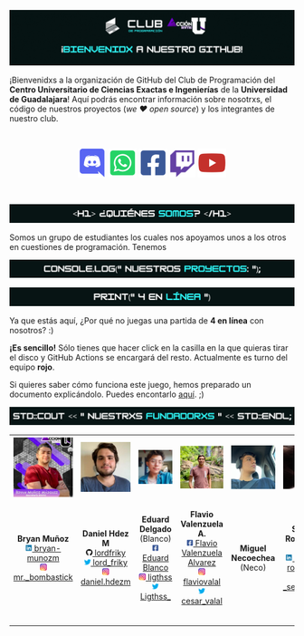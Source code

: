 ![Letrero de "¡Bienvenidx a nuestro GitHub!" con los logos del club de programación CUCEI y el de Acción U](https://github.com/prueba-progra-cucei/.github/raw/main/res/header2.gif)

¡Bienvenidxs a la organización de GitHub del Club de Programación del **Centro Universitario de Ciencias Exactas e Ingenierías** de la **Universidad de Guadalajara**! Aquí podrás encontrar información sobre nosotrxs, el código de nuestros proyectos (*we ❤️ open source*) y los integrantes de nuestro club.

<br><p align="center">
<a href="http://discord.programacion-cucei.club"><img src="https://github.com/prueba-progra-cucei/.github/raw/main/res/icons/discord.png" alt="Enlace al serividor de Discord" width="50"></a>
<a href="http://whatsapp.programacion-cucei.club"><img src="https://github.com/prueba-progra-cucei/.github/raw/main/res/icons/whatsapp.png" alt="Enlace al grupo de WhatsApp" width="50"></a>
<a href="http://facebook.programacion-cucei.club"><img src="https://github.com/prueba-progra-cucei/.github/raw/main/res/icons/facebook.png" alt="Enlace a la página de Facebook" width="50"></a>
<a href="http://twitch.programacion-cucei.club"><img src="https://github.com/prueba-progra-cucei/.github/raw/main/res/icons/twitch.png" alt="Enlace al canal de Twitch" width="47"></a>
<a href="http://youtube.programacion-cucei.club"><img src="https://github.com/prueba-progra-cucei/.github/raw/main/res/icons/youtube.png" alt="Enlace al canal de YouTube" width="50"></a>
</p><br>

![<h1>¿Quiénes somos?</h1>](https://github.com/prueba-progra-cucei/.github/raw/main/res/quienes_somos.png)

Somos un grupo de estudiantes los cuales nos apoyamos unos a los otros en cuestiones de programación. Tenemos

![console.log("Nuestros proyectos:");](https://github.com/prueba-progra-cucei/.github/raw/main/res/nuestros_proyectos.png)

![print("4 en línea")](https://github.com/prueba-progra-cucei/.github/raw/main/res/4_en_linea.png)

Ya que estás aquí, ¿Por qué no juegas una partida de **4 en línea** con nosotros? :)

**¡Es sencillo!** Sólo tienes que hacer click en la casilla en la que quieras tirar el disco y GitHub Actions se encargará del resto. Actualmente es turno del equipo **rojo**.


Si quieres saber cómo funciona este juego, hemos preparado un documento explicándolo. Puedes encontarlo [aquí](). ;)

![std::cout << "Nuestrxs fundadorxs" << ENDL;](https://github.com/prueba-progra-cucei/.github/raw/main/res/nuestrxs_fundadorxs.png)

<table align="center">
	<tr>
		<th><img src="https://github.com/prueba-progra-cucei/.github/raw/main/res/fundadorxs/bryan.jpg" alt="Foto de Bryan Muñoz"></th>
		<th><img src="https://github.com/prueba-progra-cucei/.github/raw/main/res/fundadorxs/daniel.jpg" alt="Foto de Daniel Hdez M"></th>
		<th><img src="https://github.com/prueba-progra-cucei/.github/raw/main/res/fundadorxs/edward.jpg" alt="Foto de Eduard Delgado"></th>
		<th><img src="https://github.com/prueba-progra-cucei/.github/raw/main/res/fundadorxs/flavio.jpg" alt="Foto de Flavio Valenzuela A"></th>
		<th><img src="https://github.com/prueba-progra-cucei/.github/raw/main/res/fundadorxs/neco.jpg" alt="Foto de Miguel Necoechea"></th>
		<th><img src="https://github.com/prueba-progra-cucei/.github/raw/main/res/fundadorxs/selene.jpg" alt="Foto de Selene Rodríguez"></th>
	</tr>
	<tr>
		<td><p align="center">
			<b>Bryan Muñoz</b><br>
			<a href="https://www.linkedin.com/in/bryan-munozm/"><img src="https://github.com/prueba-progra-cucei/.github/raw/main/res/icons/linkedin.png" width="12"> bryan-munozm</a><br>
			<a href="https://www.instagram.com/mr._bombastick/"><img src="https://github.com/prueba-progra-cucei/.github/raw/main/res/icons/instagram.png" width="12"> mr._bombastick</a><br>
            &#160;&#160;&#160;&#160;&#160;&#160;&#160;&#160;&#160;&#160;&#160;&#160;&#160;&#160;&#160;&#160;
		</p></td>
		<td><p align="center">
			<b>Daniel Hdez M</b><br>
			<a href="https://github.com/lordfriky"><img src="https://github.com/prueba-progra-cucei/.github/raw/main/res/icons/github.png" width="12"> lordfriky</a><br>
			<a href="https://twitter.com/lord_friky"><img src="https://github.com/prueba-progra-cucei/.github/raw/main/res/icons/twitter.png" width="12"> lord_friky</a><br>
			<a href="https://www.instagram.com/daniel.hdezm/"><img src="https://github.com/prueba-progra-cucei/.github/raw/main/res/icons/instagram.png" width="12"> daniel.hdezm</a><br>
            &#160;&#160;&#160;&#160;&#160;&#160;&#160;&#160;&#160;&#160;&#160;&#160;&#160;&#160;&#160;&#160;
		</p></td>
		<td><p align="center">
			<b>Eduard Delgado</b><br>
			(Blanco)<br>
			<a href="https://facebook.com/ligths.x5"><img src="https://github.com/prueba-progra-cucei/.github/raw/main/res/icons/facebook.png" width="12"> Eduard Blanco</a><br>
			<a href="https://www.instagram.com/ligthss/"><img src="https://github.com/prueba-progra-cucei/.github/raw/main/res/icons/instagram.png" width="12"> ligthss</a><br>
			<a href="https://twitter.com/Ligthss_"><img src="https://github.com/prueba-progra-cucei/.github/raw/main/res/icons/twitter.png" width="12"> Ligthss_</a><br>
            &#160;&#160;&#160;&#160;&#160;&#160;&#160;&#160;&#160;&#160;&#160;&#160;&#160;&#160;&#160;&#160;
		</p></td>
		<td><p align="center">
			<b>Flavio Valenzuela A.</b><br>
			<a href="https://facebook.com/flavio.valenzuelaalvarez"><img src="https://github.com/prueba-progra-cucei/.github/raw/main/res/icons/facebook.png" width="12"> Flavio Valenzuela Alvarez</a><br>
			<a href="https://www.instagram.com/flaviovalal/"><img src="https://github.com/prueba-progra-cucei/.github/raw/main/res/icons/instagram.png" width="12"> flaviovalal</a><br>
			<a href="https://twitter.com/cesar_valal"><img src="https://github.com/prueba-progra-cucei/.github/raw/main/res/icons/twitter.png" width="12"> cesar_valal</a><br>
            &#160;&#160;&#160;&#160;&#160;&#160;&#160;&#160;&#160;&#160;&#160;&#160;&#160;&#160;&#160;&#160;
		</p></td>
		<td><p align="center">
			<b>Miguel Necoechea</b><br>
			(Neco)<br>
            &#160;&#160;&#160;&#160;&#160;&#160;&#160;&#160;&#160;&#160;&#160;&#160;&#160;&#160;&#160;&#160;
		</p></td>
		<td><p align="center">
			<b>Selene Rodríguez</b><br>
			(Sele)<br>
			<a href="https://www.linkedin.com/in/selene-rodriguez/"><img src="https://github.com/prueba-progra-cucei/.github/raw/main/res/icons/linkedin.png" width="12"> selene-rodriguez</a><br>
			<a href="https://www.instagram.com/_selenerdz_/"><img src="https://github.com/prueba-progra-cucei/.github/raw/main/res/icons/instagram.png" width="12"> _selenerdz_</a><br>
            &#160;&#160;&#160;&#160;&#160;&#160;&#160;&#160;&#160;&#160;&#160;&#160;&#160;&#160;&#160;&#160;
		</p></td>
	</tr>
</table>
